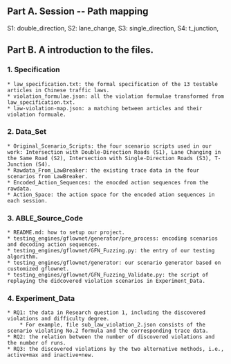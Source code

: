## Part A. Session -- Path mapping

S1: double_direction,
S2: lane_change,
S3: single_direction,
S4: t_junction,

## Part B. A introduction to the files.

### 1. Specification
    * law_specification.txt: the formal specification of the 13 testable articles in Chinese traffic laws.
    * violation_formulae.json: all the violation formulae transformed from law_specification.txt.
    * law-violation-map.json: a matching between articles and their violation formuale.

### 2. Data_Set
	* Original_Scenario_Scripts: the four scenario scripts used in our work: Intersection with Double-Direction Roads (S1), Lane Changing in the Same Road (S2), Intersection with Single-Direction Roads (S3), T-Junction (S4).
	* Rawdata_From_LawBreaker: the existing trace data in the four scenarios from LawBreaker.
	* Encoded_Action_Sequences: the enocded action sequences from the rawdata.
	* Action_Space: the action space for the encoded ation sequences in each session.

### 3. ABLE_Source_Code

	* README.md: how to setup our project.
	* testing_engines/gflownet/generator/pre_process: encoding scenarios and decoding action sequences.
	* testing_engines/gflownet/GFN_Fuzzing.py: the entry of our testing algorithm.
	* testing_engines/gflownet/generator: our scenario generator based on customized gflownet.
	* testing_engines/gflownet/GFN_Fuzzing_Validate.py: the script of replaying the didcovered violation scenarios in Experiment_Data.

### 4. Experiment_Data

	* RQ1: the data in Research question 1, including the discovered violations and difficulty degree.
		* For example, file sub_law_violation_2.json consists of the scenario violating No.2 formula and the corresponding trace data.
	* RQ2: the relation between the number of discovered violations and the number of runs.
	* RQ3: the discovered violations by the two alternative methods, i.e., active+max and inactive+new.

